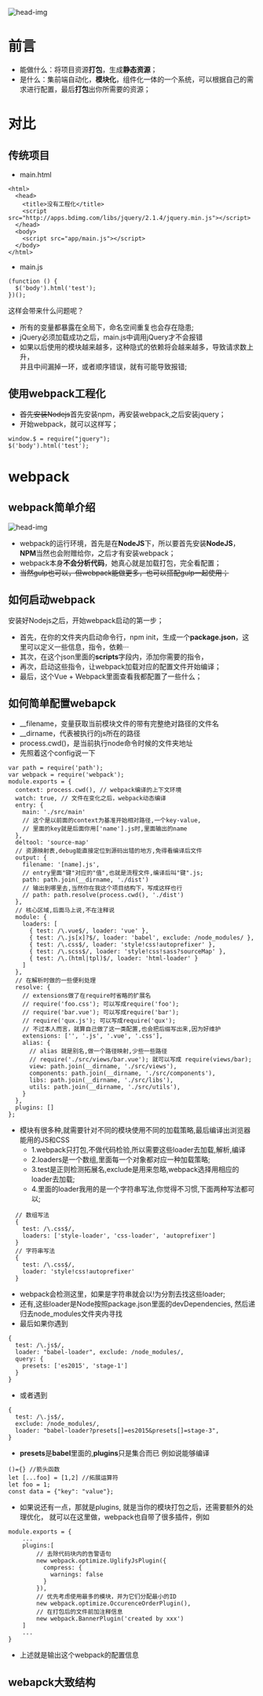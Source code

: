 ![head-img](./src/images/what-is-webpack.png)
# 前言
+ 能做什么：将项目资源**打包**，生成**静态资源**；
+ 是什么：集前端自动化，**模块化**，组件化一体的一个系统，可以根据自己的需求进行配置，最后**打包**出你所需要的资源；
# 对比
## 传统项目
+ main.html
```
<html>
  <head>
    <title>没有工程化</title>
    <script src="http://apps.bdimg.com/libs/jquery/2.1.4/jquery.min.js"></script>
  </head>
  <body>
    <script src="app/main.js"></script>
  </body>
</html>
```
+ main.js

```
(function () {
  $('body').html('test');
})();
```
这样会带来什么问题呢？
+ 所有的变量都暴露在全局下，命名空间重复也会存在隐患;
+ jQuery必须加载成功之后，main.js中调用jQuery才不会报错
+ 如果以后使用的模块越来越多，这种隐式的依赖将会越来越多，导致请求数上升，<br>
并且中间漏掉一环，或者顺序错误，就有可能导致报错;
## 使用webpack工程化
+ <del>首先安装Nodejs</del>首先安装npm，再安装webpack,之后安装jquery；
+ 开始webpack，就可以这样写；
```
window.$ = require("jquery");
$('body').html('test');
```
# webpack
## webpack简单介绍
![head-img](./src/images/node_js_development.jpg)
+ webpack的运行环境，首先是在**NodeJS**下，所以要首先安装**NodeJS**，**NPM**当然也会附赠给你，之后才有安装webpack；
+ webpack本身**不会分析代码**，她真心就是加载打包，完全看配置；
+ <del>当然gulp也可以，但webpack能做更多，也可以搭配gulp一起使用；</del>

## 如何启动webpack
安装好Nodejs之后，开始webpack启动的第一步；
+ 首先，在你的文件夹内启动命令行，npm init，生成一个**package.json**，这里可以定义一些信息，指令，依赖···
+ 其次，在这个json里面的**scripts**字段内，添加你需要的指令，<br>
+ 再次，启动这些指令，让webpack加载对应的配置文件开始编译；
+ 最后，这个Vue + Webpack里面查看我都配置了一些什么；

## 如何简单配置webapck
+ __filename，变量获取当前模块文件的带有完整绝对路径的文件名
+ __dirname，代表被执行的js所在的路径
+ process.cwd()，是当前执行node命令时候的文件夹地址 
+ 先照着这个config说一下
```
var path = require('path');
var webpack = require('webpack');
module.exports = {
  context: process.cwd(), // webpack编译的上下文环境
  watch: true, // 文件在变化之后，webpack动态编译
  entry: {
    main: './src/main' 
    // 这个是以前面的context为基准开始相对路径,一个key-value,
    // 里面的key就是后面你用['name'].js时,里面输出的name
  },
  deltool: 'source-map'
  // 资源映射表,debug能直接定位到源码出错的地方,免得看编译后文件
  output: {
    filename: '[name].js', 
    // entry里面"键"对应的"值",也就是流程文件,编译后叫"键".js;
    path: path.join(__dirname, './dist') 
    // 输出到哪里去,当然你在我这个项目结构下，写成这样也行
    // path: path.resolve(process.cwd(), './dist')  
  },
  // 核心区域,后面马上说,不在注释说
  module: {
    loaders: [
      { test: /\.vue$/, loader: 'vue' },
      { test: /\.js[x]?$/, loader: 'babel', exclude: /node_modules/ },
      { test: /\.css$/, loader: 'style!css!autoprefixer' },
      { test: /\.scss$/, loader: 'style!css!sass?sourceMap' },
      { test: /\.(html|tpl)$/, loader: 'html-loader' }
    ]
  },
  // 在解析时做的一些便利处理
  resolve: {
    // extensions做了在require时省略的扩展名
    // require('foo.css'); 可以写成require('foo');
    // require('bar.vue'); 可以写成require('bar');
    // require('qux.js'); 可以写成require('qux');
    // 不过本人而言，就算自己做了这一类配置,也会把后缀写出来,因为好维护
    extensions: ['', '.js', '.vue', '.css'],
    alias: {
      // alias 就是别名,做一个路径映射,少些一些路径
      // require('./src/views/bar.vue'); 就可以写成 require(views/bar);
      view: path.join(__dirname, './src/views'),
      components: path.join(__dirname, './src/components'),
      libs: path.join(__dirname, './src/libs'),
      utils: path.join(__dirname, './src/utils'),
    }
  },
  plugins: []
};
``` 
+ 模块有很多种,就需要针对不同的模块使用不同的加载策略,最后编译出浏览器能用的JS和CSS
  + 1.webpack只打包,不做代码检验,所以需要这些loader去加载,解析,编译
  + 2.loaders是一个数组,里面每一个对象都对应一种加载策略;
  + 3.test是正则检测拓展名,exclude是用来忽略,webpack选择用相应的loader去加载;
  + 4.里面的loader我用的是一个字符串写法,你觉得不习惯,下面两种写法都可以;
```
  // 数组写法
  {
    test: /\.css$/,
    loaders: ['style-loader', 'css-loader', 'autoprefixer']
  }
  // 字符串写法
  { 
    test: /\.css$/, 
    loader: 'style!css!autoprefixer' 
  }
```  
  + webpack会检测这里，如果是字符串就会以!为分割去找这些loader;
  + 还有,这些loader是Node按照package.json里面的devDependencies,
  然后递归去node_modules文件夹内寻找
  + 最后如果你遇到
  ```
  { 
    test: /\.js$/, 
    loader: "babel-loader", exclude: /node_modules/,
    query: {
      presets: ['es2015', 'stage-1']
    }
  }
  ```
  + 或者遇到
  ```
  { 
    test: /\.js$/, 
    exclude: /node_modules/,
    loader: "babel-loader?presets[]=es2015&presets[]=stage-3",
  }
  ```
  + **presets**是**babel**里面的,**plugins**只是集合而已
  例如说能够编译
  ```
  ()={} //箭头函数  
  let [...foo] = [1,2] //拓展运算符
  let foo = 1;
  const data = {"key": "value"};
```
+ 如果说还有一点，那就是plugins, 就是当你的模块打包之后，还需要额外的处理优化，
就可以在这里做，webpack也自带了很多插件，例如
```
module.exports = {
    ...
    plugins:[
        // 去除代码块内的告警语句
        new webpack.optimize.UglifyJsPlugin({
          compress: {
            warnings: false
          }
        }),
        // 优先考虑使用最多的模块，并为它们分配最小的ID
        new webpack.optimize.OccurenceOrderPlugin(),
        // 在打包后的文件前加注释信息
        new webpack.BannerPlugin('created by xxx')
    ]
    ...
}
```
+ 上述就是输出这个webpack的配置信息
  
## webapck大致结构